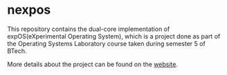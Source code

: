 # nexpos
This repository contains the dual-core implementation of expOS(eXperimental Operating System), which is a project 
done as part of the Operating Systems Laboratory course taken during semester 5 of BTech.

More details about the project can be found on the [website](https://exposnitc.github.io/).
